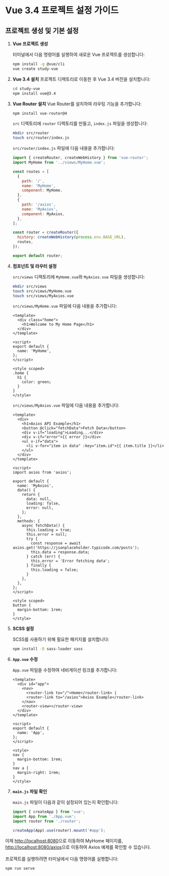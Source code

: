# Vue 3.4 프로젝트 설정 가이드

## 프로젝트 생성 및 기본 설정

1.  **Vue 프로젝트 생성**

    터미널에서 다음 명령어를 실행하여 새로운 Vue 프로젝트를 생성합니다:

    ```sh
    npm install -g @vue/cli
    vue create study-vue
    ```

2.  **Vue 3.4 설치**
    프로젝트 디렉토리로 이동한 후 Vue 3.4 버전을 설치합니다:

    ```sh
    cd study-vue
    npm install vue@3.4
    ```

3.  **Vue Router 설치**
    Vue Router를 설치하여 라우팅 기능을 추가합니다:

    ```sh
    npm install vue-router@4
    ```

    `src` 디렉토리에 `router` 디렉토리를 만들고, `index.js` 파일을 생성합니다:

    ```sh
    mkdir src/router
    touch src/router/index.js
    ```

    `src/router/index.js` 파일에 다음 내용을 추가합니다:

    ```js
    import { createRouter, createWebHistory } from 'vue-router';
    import MyHome from '../views/MyHome.vue';

    const routes = [
      {
        path: '/',
        name: 'MyHome',
        component: MyHome,
      },
      {
        path: '/axios',
        name: 'MyAxios',
        component: MyAxios,
      },
    ];

    const router = createRouter({
      history: createWebHistory(process.env.BASE_URL),
      routes,
    });

    export default router;
    ```

4.  **컴포넌트 및 라우터 설정**

    `src/views` 디렉토리에 `MyHome.vue`와 `MyAxios.vue` 파일을 생성합니다:

    ```sh
    mkdir src/views
    touch src/views/MyHome.vue
    touch src/views/MyAxios.vue
    ```

    `src/views/MyHome.vue` 파일에 다음 내용을 추가합니다:

    ```vue
    <template>
      <div class="home">
        <h1>Welcome to My Home Page</h1>
      </div>
    </template>

    <script>
    export default {
      name: 'MyHome',
    };
    </script>

    <style scoped>
    .home {
      h1 {
        color: green;
      }
    }
    </style>
    ```

    `src/views/MyAxios.vue` 파일에 다음 내용을 추가합니다:

    ```vue
    <template>
      <div>
        <h1>Axios API Example</h1>
        <button @click="fetchData">Fetch Data</button>
        <div v-if="loading">Loading...</div>
        <div v-if="error">{{ error }}</div>
        <ul v-if="data">
          <li v-for="item in data" :key="item.id">{{ item.title }}</li>
        </ul>
      </div>
    </template>

    <script>
    import axios from 'axios';

    export default {
      name: 'MyAxios',
      data() {
        return {
          data: null,
          loading: false,
          error: null,
        };
      },
      methods: {
        async fetchData() {
          this.loading = true;
          this.error = null;
          try {
            const response = await axios.get('https://jsonplaceholder.typicode.com/posts');
            this.data = response.data;
          } catch (err) {
            this.error = 'Error fetching data';
          } finally {
            this.loading = false;
          }
        },
      },
    };
    </script>

    <style scoped>
    button {
      margin-bottom: 1rem;
    }
    </style>
    ```

5.  **SCSS 설정**

    SCSS를 사용하기 위해 필요한 패키지를 설치합니다:

    ```sh
    npm install -D sass-loader sass
    ```

6.  **`App.vue` 수정**

    `App.vue` 파일을 수정하여 네비게이션 링크를 추가합니다:

    ```vue
    <template>
      <div id="app">
        <nav>
          <router-link to="/">Home</router-link> |
          <router-link to="/axios">Axios Example</router-link>
        </nav>
        <router-view></router-view>
      </div>
    </template>

    <script>
    export default {
      name: 'App',
    };
    </script>

    <style>
    nav {
      margin-bottom: 1rem;
    }
    nav a {
      margin-right: 1rem;
    }
    </style>
    ```

7.  **`main.js` 파일 확인**

    `main.js` 파일이 다음과 같이 설정되어 있는지 확인합니다:

    ```js
    import { createApp } from 'vue';
    import App from './App.vue';
    import router from './router';

    createApp(App).use(router).mount('#app');
    ```

이제 [http://localhost:8080](http://localhost:8080)으로 이동하여 MyHome 페이지를, [http://localhost:8080/axios](http://localhost:8080/axios)으로 이동하여 Axios 예제를 확인할 수 있습니다.<br />
<br />
프로젝트를 실행하려면 터미널에서 다음 명령어를 실행합니다:

```sh
npm run serve
```
